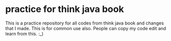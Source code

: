 # practice for think java book
This is a practice repository for all codes from think java book and changes that I made. This is for common use also. People can copy my code edit and learn from this. :_)
